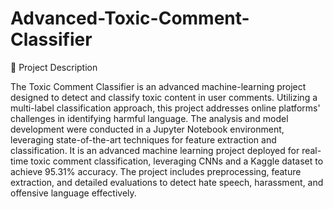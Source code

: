 # Advanced-Toxic-Comment-Classifier

📜 Project Description
 
The Toxic Comment Classifier is an advanced machine-learning project designed to detect and classify toxic content in user comments. Utilizing a multi-label classification approach, this project addresses online platforms' challenges in identifying harmful language. The analysis and model development were conducted in a Jupyter Notebook environment, leveraging state-of-the-art techniques for feature extraction and classification.
It is an advanced machine learning project deployed for real-time toxic comment classification, leveraging CNNs and a Kaggle dataset to achieve 95.31% accuracy. The project includes preprocessing, feature extraction, and detailed evaluations to detect hate speech, harassment, and offensive language effectively.
